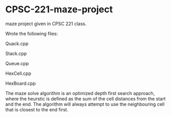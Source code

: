 # CPSC-221-maze-project
maze project given in CPSC 221 class.

Wrote the following files:

Quack.cpp

Stack.cpp

Queue.cpp

HexCell.cpp

HexBoard.cpp


The maze solve algorithm is an optimized depth first search approach, where the heurstic is defined as the sum of the cell distances from the start and the end. The algorithm will always attempt to use the neighbouring cell that is closest to the end first.
